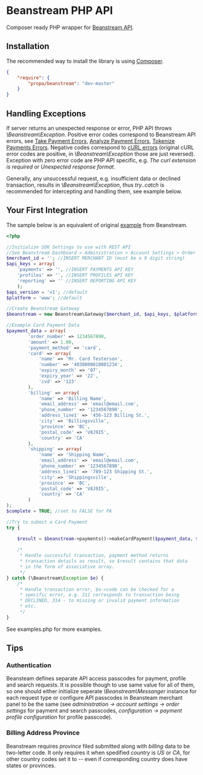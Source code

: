 Beanstream PHP API
==================

Composer ready PHP wrapper for [Beanstream API](http://developer.beanstream.com/documentation/).

## Installation

The recommended way to install the library is using [Composer](https://getcomposer.org).

```json
{
    "require": {
        "propa/beanstream": "dev-master"
    }
}
```

## Handling Exceptions

If server returns an unexpected response or error, PHP API throws *\Beanstream\Exception*.
Positive error codes correspond to Beanstream API errors, see
[Take Payment Errors](http://developer.beanstream.com/documentation/take-payments/errors/),
[Analyze Payment Errors](http://developer.beanstream.com/documentation/analyze-payments/errors/),
[Tokenize Payments Errors](http://developer.beanstream.com/documentation/tokenize-payments/errors/).
Negative codes correspond to [cURL errors](http://curl.haxx.se/libcurl/c/libcurl-errors.html)
(original cURL error codes are positive, in *\Beanstream\Exception* those are just reversed).
Exception with zero error code are PHP API specific, e.g. *The curl extension is required* or
*Unexpected response format*.

Generally, any unsuccessful request, e.g. insufficient data or declined transaction, results in *\Beanstream\Exception*,
thus *try..catch* is recommended for intercepting and handling them, see example below.

## Your First Integration

The sample below is an equivalent of original [example](http://developer.beanstream.com/documentation/your-first-integration/)
from Beanstream.

```php
<?php

//Initialize SDK Settings to use with REST API
//See Beanstream Dashboard > Administration > Account Settings > Order Settings
$merchant_id = ''; //INSERT MERCHANT ID (must be a 9 digit string)
$api_keys = array(
	'payments' => '', //INSERT PAYMENTS API KEY
	'profiles' => '', //INSERT PROFILES API KEY
	'reporting' => '' //INSERT REPORTING API KEY
	);
$api_version = 'v1'; //default
$platform = 'www'; //default

//Create Beanstream Gateway
$beanstream = new Beanstream\Gateway($merchant_id, $api_keys, $platform, $api_version);

//Example Card Payment Data
$payment_data = array(
        'order_number' => 1234567890,
        'amount' => 1.00,
        'payment_method' => 'card',
        'card' => array(
            'name' => 'Mr. Card Testerson',
            'number' => '4030000010001234',
            'expiry_month' => '07',
            'expiry_year' => '22',
            'cvd' => '123'
        ),
	    'billing' => array(
	        'name' => 'Billing Name',
	        'email_address' => 'email@email.com',
	        'phone_number' => '1234567890',
	        'address_line1' => '456-123 Billing St.',
	        'city' => 'Billingsville',
	        'province' => 'BC',
	        'postal_code' => 'V8J9I5',
	        'country' => 'CA'
		),
	    'shipping' => array(
	        'name' => 'Shipping Name',
	        'email_address' => 'email@email.com',
	        'phone_number' => '1234567890',
	        'address_line1' => '789-123 Shipping St.',
	        'city' => 'Shippingsville',
	        'province' => 'BC',
	        'postal_code' => 'V8J9I5',
	        'country' => 'CA'
		)
);
$complete = TRUE; //set to FALSE for PA

//Try to submit a Card Payment
try {

	$result = $beanstream->payments()->makeCardPayment($payment_data, $complete);
    
    /*
     * Handle successful transaction, payment method returns
     * transaction details as result, so $result contains that data
     * in the form of associative array.
     */
} catch (\Beanstream\Exception $e) {
    /*
     * Handle transaction error, $e->code can be checked for a
     * specific error, e.g. 211 corresponds to transaction being
     * DECLINED, 314 - to missing or invalid payment information
     * etc.
     */
}
```

See examples.php for more examples.

## Tips

### Authentication

Beansteam defines separate API access passcodes for payment, profile and search requests. It is possible though
to use same value for all of them, so one should either initialize seperate *\Beanstream\Messanger* instance
for each request type or configure API passcodes in Beansteam merchant panel to be the same (see
*administration -> account settings -> order settings* for payment and search passcodes,
*configuration -> payment profile configuration* for profile passcode).

### Billing Address Province

Beanstream requires *province* filed submitted along with *billing* data to be two-letter code. It only requires it when
spedified *country* is *US* or *CA*, for other country codes set it to *--* even if corresponding country does have states
or provinces.
